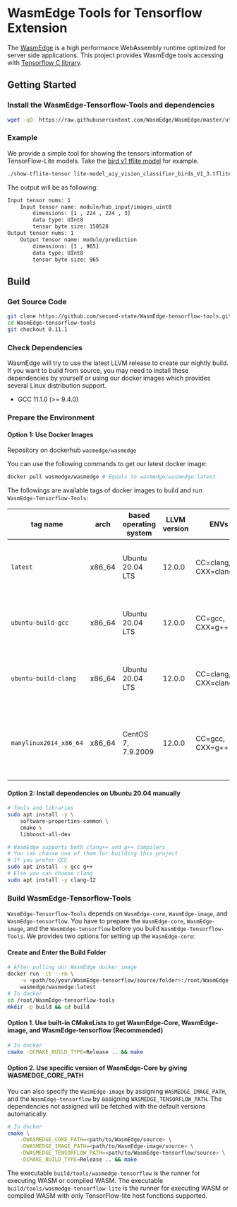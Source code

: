 # WasmEdge Tools for Tensorflow Extension

The [WasmEdge](https://github.com/WasmEdge/WasmEdge) is a high performance WebAssembly runtime optimized for server side applications. This project provides WasmEdge tools accessing with [Tensorflow C library](https://www.tensorflow.org/install/lang_c).

## Getting Started

### Install the WasmEdge-Tensorflow-Tools and dependencies

```bash
wget -qO- https://raw.githubusercontent.com/WasmEdge/WasmEdge/master/utils/install.sh | bash -s -- -e all -v 0.11.1
```

### Example

We provide a simple tool for showing the tensors information of TensorFlow-Lite models.
Take the [bird v1 tflite model](https://github.com/second-state/wasm-learning/blob/master/rust/birds_v1/lite-model_aiy_vision_classifier_birds_V1_3.tflite) for example.

```bash
./show-tflite-tensor lite-model_aiy_vision_classifier_birds_V1_3.tflite
```

The output will be as following:

```bash
Input tensor nums: 1
    Input tensor name: module/hub_input/images_uint8
        dimensions: [1 , 224 , 224 , 3]
        data type: UInt8
        tensor byte size: 150528
Output tensor nums: 1
    Output tensor name: module/prediction
        dimensions: [1 , 965]
        data type: UInt8
        tensor byte size: 965
```

## Build

### Get Source Code

```bash
git clone https://github.com/second-state/WasmEdge-tensorflow-tools.git
cd WasmEdge-tensorflow-tools
git checkout 0.11.1
```

### Check Dependencies

WasmEdge will try to use the latest LLVM release to create our nightly build.
If you want to build from source, you may need to install these dependencies by yourself or using our docker images which provides several Linux distribution support.

- GCC 11.1.0 (>= 9.4.0)

### Prepare the Environment

#### Option 1: Use Docker Images

Repository on dockerhub `wasmedge/wasmedge`

You can use the following commands to get our latest docker image:

```bash
docker pull wasmedge/wasmedge # Equals to wasmedge/wasmedge:latest
```

The followings are available tags of docker images to build and run `WasmEdge-Tensorflow-Tools`:

| tag name                | arch    | based operating system | LLVM version | ENVs                  | compatibility            | comments                                                                            |
| ---                     | ---     | ---                    | ---          | ---                   | ---                      | ---                                                                                 |
| `latest`                | x86\_64 | Ubuntu 20.04 LTS       | 12.0.0       | CC=clang, CXX=clang++ | Ubuntu 20.04+            | This is for CI, will always use the latest Ubuntu release                           |
| `ubuntu-build-gcc`      | x86\_64 | Ubuntu 20.04 LTS       | 12.0.0       | CC=gcc, CXX=g++       | Ubuntu 20.04+            | This is for CI, will always use the latest Ubuntu release                           |
| `ubuntu-build-clang`    | x86\_64 | Ubuntu 20.04 LTS       | 12.0.0       | CC=clang, CXX=clang++ | Ubuntu 20.04+            | This is for CI, will always use the latest Ubuntu release                           |
| `manylinux2014_x86_64`  | x86\_64 | CentOS 7, 7.9.2009     | 12.0.0       | CC=gcc, CXX=g++       | Ubuntu 16.04+, CentOS 7+ | This is for developers who familiar with CentOS on x86\_64 architecture             |

#### Option 2: Install dependencies on Ubuntu 20.04 manually

```bash
# Tools and libraries
sudo apt install -y \
    software-properties-common \
    cmake \
    libboost-all-dev

# WasmEdge supports both clang++ and g++ compilers
# You can choose one of them for building this project
# If you prefer GCC
sudo apt install -y gcc g++
# Else you can choose clang
sudo apt install -y clang-12
```

### Build WasmEdge-Tensorflow-Tools

`WasmEdge-Tensorflow-Tools` depends on `WasmEdge-core`, `WasmEdge-image`, and `WasmEdge-tensorflow`.
You have to prepare the `WasmEdge-core`, `WasmEdge-image`, and the `WasmEdge-tensorflow` before you build `WasmEdge-Tensorflow-Tools`.
We provides two options for setting up the `WasmEdge-core`:

#### Create and Enter the Build Folder

```bash
# After pulling our WasmEdge docker image
docker run -it --rm \
    -v <path/to/your/WasmEdge-tensorflow/source/folder>:/root/WasmEdge-tensorflow-tools \
    wasmedge/wasmedge:latest
# In docker
cd /root/WasmEdge-tensorflow-tools
mkdir -p build && cd build
```

#### Option 1. Use built-in CMakeLists to get WasmEdge-Core, WasmEdge-image, and WasmEdge-tensorflow (Recommended)

```bash
# In docker
cmake -DCMAKE_BUILD_TYPE=Release .. && make
```

#### Option 2. Use specific version of WasmEdge-Core by giving WASMEDGE_CORE_PATH

You can also specify the `WasmEdge-image` by assigning `WASMEDGE_IMAGE_PATH`, and the `WasmEdge-tensorflow` by assigning `WASMEDGE_TENSORFLOW_PATH`. The dependencies not assigned will be fetched with the default versions automatically.

```bash
# In docker
cmake \
    -DWASMEDGE_CORE_PATH=<path/to/WasmEdge/source> \
    -DWASMEDGE_IMAGE_PATH=<path/to/WasmEdge-image/source> \
    -DWASMEDGE_TENSORFLOW_PATH=<path/to/WasmEdge-tensorflow/source> \
    -DCMAKE_BUILD_TYPE=Release .. && make
```

The executable `build/tools/wasmedge-tensorflow` is the runner for executing WASM or compiled WASM.
The executable `build/tools/wasmedge-tensorflow-lite` is the runner for executing WASM or compiled WASM with only TensorFlow-lite host functions supported.
